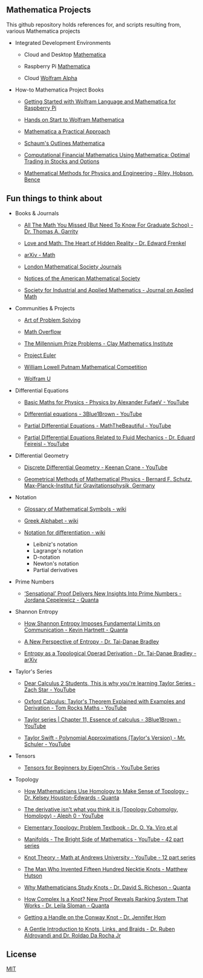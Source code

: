 ## Mathematica Projects

This github repository holds references for, and scripts resulting from, various Mathematica projects

 * Integrated Development Environments

   * Cloud and Desktop [Mathematica](https://www.wolfram.com/mathematica/)
  
   * Raspberry Pi [Mathematica](https://projects.raspberrypi.org/en/projects/getting-started-with-mathematica)
  
   * Cloud [Wolfram Alpha](https://www.wolframalpha.com)

 *  How-to Mathematica Project Books

    * [Getting Started with Wolfram Language and Mathematica for Raspberry Pi](https://www.wolfram.com/books/profile.cgi?id=9435)

    * [Hands on Start to Wolfram Mathematica](https://www.wolfram-media.com/products/hands-on-start-to-wolfram-mathematica.html)

    * [Mathematica a Practical Approach](https://www.wolfram.com/books/profile.cgi?id=3721)

    * [Schaum's Outlines Mathematica](https://www.wolfram.com/books/profile.cgi?id=9730)

    * [Computational Financial Mathematics Using Mathematica: Optimal Trading in Stocks and Options](https://www.wolfram.com/books/profile.cgi?id=4725)
  
    * [Mathematical Methods for Physics and Engineering - Riley, Hobson, Bence](https://www.cambridge.org/core/books/mathematical-methods-for-physics-and-engineering/911A43AE1CF224743D32707FCC4AE0EB)

## Fun things to think about

* Books & Journals

  * [All The Math You Missed (But Need To Know For Graduate Schoo) - Dr. Thomas A. Garrity](https://www.cambridge.org/core/books/all-the-math-you-missed/02DEDEA470A50F689C9686D835108456?utm_campaign=shareaholic&utm_medium=copy_link&utm_source=bookmark)
  
  * [Love and Math: The Heart of Hidden Reality - Dr. Edward Frenkel](https://www.goodreads.com/book/show/17290683-love-and-math)

  * [arXiv - Math](https://arxiv.org/archive/math)

  * [London Mathematical Society Journals](https://www.lms.ac.uk/publications/journals)

  * [Notices of the American Mathematical Society](https://www.ams.org/notices)
 
  * [Society for Industrial and Applied Mathematics - Journal on Applied Math](https://www.siam.org/publications/journals/siam-journal-on-applied-mathematics-siap)
 
* Communities & Projects

  * [Art of Problem Solving](https://artofproblemsolving.com/company)

  * [Math Overflow](https://mathoverflow.net)
 
  * [The Millennium Prize Problems - Clay Mathematics Institute](https://www.claymath.org/millennium-problems/)

  * [Project Euler](https://projecteuler.net/about)
 
  * [William Lowell Putnam Mathematical Competition](https://maa.org/math-competitions/william-lowell-putnam-mathematical-competition)

  * [Wolfram U](https://www.wolfram.com/wolfram-u/)

* Differential Equations

  * [Basic Maths for Physics - Physics by Alexander FufaeV - YouTube](https://youtube.com/playlist?list=PLTjLwQcqQzNJciwenRdt_mZcUVf29yMtt&si=rlWqLMMiQRBUnu7K)
 
  * [Differential equations - 3Blue1Brown - YouTube](https://youtube.com/playlist?list=PLZHQObOWTQDNPOjrT6KVlfJuKtYTftqH6&si=aQqVzzNzESS1i0-a)

  * [Partial Differential Equations - MathTheBeautiful - YouTube](https://youtube.com/playlist?list=PLlXfTHzgMRUK56vbQgzCVM9vxjKxc8DCr&si=VabezdX0r-oTtH4s)
 
  * [Partial Differential Equations Related to Fluid Mechanics - Dr. Eduard Feireisl - YouTube](https://youtu.be/qIxVvecPSbc?si=ucKtzuSE85ZWs795)

* Differential Geometry

  * [Discrete Differential Geometry - Keenan Crane - YouTube](https://youtube.com/playlist?list=PL9_jI1bdZmz0hIrNCMQW1YmZysAiIYSSS&si=lKUGqWDcxi75q0O0)
 
  * [Geometrical Methods of Mathematical Physics - Bernard F. Schutz, Max-Planck-Institut für Gravitationsphysik, Germany](https://www.cambridge.org/core/books/geometrical-methods-of-mathematical-physics/F72F2C7320356F9EEC347308DB5560BB?utm_campaign=shareaholic&utm_medium=copy_link&utm_source=bookmark)

* Notation

  * [Glossary of Mathematical Symbols - wiki](https://en.wikipedia.org/wiki/Glossary_of_mathematical_symbols)

  * [Greek Alphabet - wiki](https://en.wikipedia.org/wiki/Greek_alphabet)
 
  * [Notation for differentiation - wiki](https://en.wikipedia.org/wiki/Notation_for_differentiation)
    * Leibniz's notation
    * Lagrange's notation
    * D-notation
    * Newton's notation
    * Partial derivatives

* Prime Numbers
  
  * [‘Sensational’ Proof Delivers New Insights Into Prime Numbers - Jordana Cepelewicz - Quanta](https://www.quantamagazine.org/sensational-proof-delivers-new-insights-into-prime-numbers-20240715/)

* Shannon Entropy

  * [How Shannon Entropy Imposes Fundamental Limits on Communication - Kevin Hartnett - Quanta](https://www.quantamagazine.org/how-claude-shannons-concept-of-entropy-quantifies-information-20220906/)

  *  [A New Perspective of Entropy - Dr. Tai-Danae Bradley](https://www.math3ma.com/blog/a-new-perspective-of-entropy)

  * [Entropy as a Topological Operad Derivation - Dr. Tai-Danae Bradley - arXiv](https://arxiv.org/pdf/2107.09581.pdf)

* Taylor's Series

  * [Dear Calculus 2 Students, This is why you're learning Taylor Series - Zach Star - YouTube](https://youtu.be/eX1hvWxmJVE?si=YzZSTGFvoMRM6Hrf)
 
  * [Oxford Calculus: Taylor's Theorem Explained with Examples and Derivation - Tom Rocks Maths - YouTube](https://youtu.be/DULzJmUHN5g?si=cllIWVANh8NaK-uT)

  * [Taylor series | Chapter 11, Essence of calculus - 3Blue1Brown - YouTube](https://m.youtube.com/watch?v=3d6DsjIBzJ4)

  * [Taylor Swift - Polynomial Approximations (Taylor's Version) - Mr. Schuler - YouTube](https://youtu.be/iB9r8mKMUtU?si=ptq_Q7oGyui7SIwC)

* Tensors

  * [Tensors for Beginners by EigenChris - YouTube Series](https://www.youtube.com/watch?v=8ptMTLzV4-I&list=PLJHszsWbB6hrkmmq57lX8BV-o-YIOFsiG&index=1)

* Topology

  * [How Mathematicians Use Homology to Make Sense of Topology - Dr. Kelsey Houston-Edwards - Quanta](https://www.quantamagazine.org/how-mathematicians-use-homology-to-make-sense-of-topology-20210511/)

  * [The derivative isn't what you think it is (Topology Cohomolgy, Homology) - Aleph 0 - YouTube](https://youtu.be/2ptFnIj71SM?si=IiEbjr1H486l3WK5)

  * [Elementary Topology: Problem Textbook - Dr. O. Ya. Viro et al](https://bookstore.ams.org/mbk-54)
 
  * [Manifolds - The Bright Side of Mathematics - YouTube - 42 part series](https://youtube.com/playlist?list=PLBh2i93oe2qvRGAtgkTszX7szZDVd6jh1&si=ruHI70nxnMa2pFfr)
 
  * [Knot Theory - Math at Andrews University - YouTube - 12 part series](https://youtube.com/playlist?list=PLOROtRhtegr4c1H1JaWN1f6J_q1HdWZOY&si=-LHheSaZ00KKSu_6)
 
  * [The Man Who Invented Fifteen Hundred Necktie Knots - Matthew Hutson](https://www.newyorker.com/culture/annals-of-inquiry/the-man-who-invented-fifteen-hundred-necktie-knots?utm_source=nl&utm_brand=tny&utm_mailing=TNY_Daily_111023&utm_campaign=aud-dev&utm_medium=email&utm_term=tny_daily_digest&bxid=5bd67c613f92a41245df5e2d&cndid=46262617&hasha=da303cb59434b9d8ea60715b62eedc2c&hashb=5119ac49982818ca5a2e08c2d44f0c17478d8500&hashc=2610d230132e433109dbe2916027d67920b2d297cec127ce4562826660c842ae&esrc=VERSO_NAVIGATION&mbid=CRMNYR012019)
 
  * [Why Mathematicians Study Knots - Dr. David S. Richeson - Quanta](https://www.quantamagazine.org/why-mathematicians-study-knots-20221031/)

  * [How Complex Is a Knot? New Proof Reveals Ranking System That Works - Dr. Leila Sloman - Quanta](https://www.quantamagazine.org/how-complex-is-a-knot-new-proof-reveals-ranking-system-that-works-20220518/)

  * [Getting a Handle on the Conway Knot - Dr. Jennifer Hom](https://www.ams.org/journals/bull/2022-59-01/S0273-0979-2021-01745-9/)

  * [A Gentle Introduction to Knots, Links, and Braids - Dr. Ruben Aldrovandi and Dr. Roldao Da Rocha Jr](https://blackwells.co.uk/bookshop/product/Gentle-Introduction-To-Knots-Links-And-Braids-A-by-Ruben-Aldrovandi-Roldao-Da-Rocha-Jr/9789811249327)

## License
[MIT](https://choosealicense.com/licenses/mit/)
